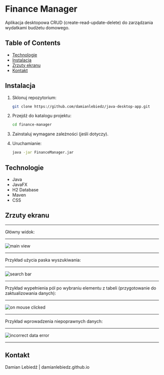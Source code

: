 # Finance Manager

Aplikacja desktopowa CRUD (create-read-update-delete) do zarządzania wydatkami budżetu domowego.

## Table of Contents
- [Technologie](#technologie)
- [Instalacja](#instalacja)
- [Zrzuty ekranu](#zrzutyekranu)
- [Kontakt](#kontakt)

## Instalacja
1. Sklonuj repozytorium:
   ```bash
   git clone https://github.com/damianlebiedz/java-desktop-app.git
   
2. Przejdź do katalogu projektu:
   ```bash
   cd finance-manager
   
3. Zainstaluj wymagane zależności (jeśli dotyczy).

4. Uruchamianie:
   ```bash
   java -jar FinanceManager.jar

## Technologie
- Java
- JavaFX
- H2 Database
- Maven
- CSS

## Zrzuty ekranu

***
Główny widok:
***
![main view](https://github.com/damianlebiedz/Finance-Manager-CRUD-/assets/109239676/3ed67c90-f38d-4e89-84e4-b9bf3fa5ac0a)
***
Przykład użycia paska wyszukiwania:
***
![search bar](https://github.com/damianlebiedz/Finance-Manager-CRUD-/assets/109239676/2d4ee471-396d-4519-8891-c11270c66856)
***
Przykład wypełnienia pól po wybraniu elementu z tabeli (przygotowanie do zaktualizowania danych):
***
![on mouse clicked](https://github.com/damianlebiedz/Finance-Manager-CRUD-/assets/109239676/36d219a3-2704-490f-be66-c4ee589e244e)
***
Przykład wprowadzenia niepoprawnych danych:
***
![incorrect data error](https://github.com/damianlebiedz/Finance-Manager-CRUD-/assets/109239676/25cad134-90b9-4c17-8674-26cd7429e21f)
***

## Kontakt
Damian Lebiedź | damianlebiedz.github.io


